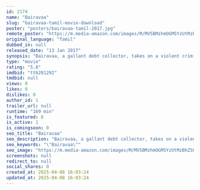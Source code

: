 ```yaml
---
id: 2174
name: "Bairavaa"
slug: "bairavaa-tamil-movie-download"
poster: "posters/bairavaa-tamil-2017.jpg"
remote_poster: "https://m.media-amazon.com/images/M/MV5BMzhmOGM5YzUtMzBhZS00NTRkLTg0MjMtZThlNjkyMTljN2FiXkEyXkFqcGc@._V1_SX300.jpg"
original_language: "Tamil"
dubbed_in: null
released_date: "13 Jan 2017"
synopsis: "Bairavaa, a gallant debt collector, takes on a violent criminal masquerading as a philanthropist in the education field."
type: "movie"
rating: "5.8"
imdbid: "tt6201292"
tmdbid: null
views: 0
likes: 0
dislikes: 0
author_id: 1
trailer_url: null
runtime: "169 min"
is_featured: 0
is_active: 1
is_comingsoon: 0
seo_title: "Bairavaa"
seo_description: "Bairavaa, a gallant debt collector, takes on a violent criminal masquerading as a philanthropist in the education field."
seo_keywords: "\"Bairavaa\""
seo_image: "https://m.media-amazon.com/images/M/MV5BMzhmOGM5YzUtMzBhZS00NTRkLTg0MjMtZThlNjkyMTljN2FiXkEyXkFqcGc@._V1_SX300.jpg"
screenshots: null
redirect_to: null
social_shares: 0
created_at: 2025-04-08 16:03:24
updated_at: 2025-04-08 16:03:24
---
```



